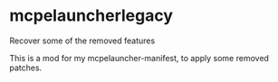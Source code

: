 # mcpelauncherlegacy
Recover some of the removed features

This is a mod for my mcpelauncher-manifest, to apply some removed patches.
